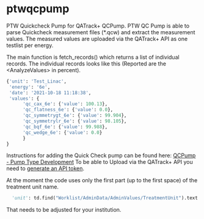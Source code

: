 # ptwqcpump
PTW Quickcheck Pump for QATrack+ QCPump. PTW QC Pump is able to parse Quickcheck measurement files (\*.qcw) and extract the measurement values. The measured values are uploaded via the QATrack+ API as one testlist per energy.

The main function is fetch_records() which returns a list of individual records. The individual records looks like this (Reported are the \<AnalyzeValues\> in percent).

```python
{'unit': 'Test_Linac',
 'energy': '6e', 
 'date': '2021-10-18 11:18:38', 
 'values': {
      'qc_cax_6e': {'value': 100.13},
      'qc_flatness_6e': {'value': 0.0},
      'qc_symmetrygt_6e': {'value': 99.904},
      'qc_symmetrylr_6e': {'value': 98.105},
      'qc_bqf_6e': {'value': 99.988},
      'qc_wedge_6e': {'value': 0.0}
      }
}
```
  
Instructions for adding the Quick Check pump can be found here: [QCPump - Pump Type Development](http://qcpump.qatrackplus.com/en/stable/pumps/dev/developing.html)
To be able to Upload via the QATrack+ API you need to [generate an API token](https://docs.qatrackplus.com/en/stable/api/guide.html#using-the-qatrack-api).

At the moment the code uses only the first part (up to the first space) of the treatment unit name.
```python
  'unit': td.find("Worklist/AdminData/AdminValues/TreatmentUnit").text.split(' ')[0],
```
That needs to be adjusted for your institution.

